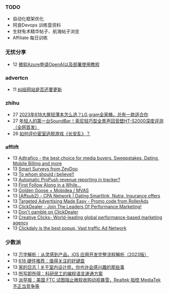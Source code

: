 ### TODO
-  自动化框架优化
-  阿良Devops 训练营资料
-  生财有术精华帖子、航海帖子浏览
-  Affiliate 每日训练

### 无忧分享
<!-- ruyo:START -->
-  12 [微软Azure申请OpenAI以及部署使用教程](https://51.ruyo.net/18402.html)<!-- ruyo:END -->

### advertcn
<!-- advertcn:START -->
-  11 [纠结网站是否还要更新](https://www.advertcn.com/forum.php?mod=viewthread&tid=110805)<!-- advertcn:END -->

### zhihu
<!-- zhihu:START -->
-  27 [2023年618大屏轻薄本怎么选？LG gram全家桶，总有一款适合你](http://zhuanlan.zhihu.com/p/632641888?utm_campaign=rss&utm_medium=rss&utm_source=rss&utm_content=title)
-  27 [年轻人的第一台SoundBar！索尼轻巧型全景声回音壁HT-S2000深度评测（全网首发）](http://zhuanlan.zhihu.com/p/630990296?utm_campaign=rss&utm_medium=rss&utm_source=rss&utm_content=title)
-  26 [如何评价密室逃脱游戏《长安乱》？](http://www.zhihu.com/question/563950552/answer/3045961312?utm_campaign=rss&utm_medium=rss&utm_source=rss&utm_content=title)<!-- zhihu:END -->

### afflift
<!-- afflift:START -->
-  13 [Adtrafico - the best choice for media buyers. Sweepstakes, Dating, Mobile Billing and more](https://afflift.com/f/threads/adtrafico-the-best-choice-for-media-buyers-sweepstakes-dating-mobile-billing-and-more.4312/?utm_source=rss&utm_medium=rss)
-  13 [Smart Surveys from ZeyDoo](https://afflift.com/f/threads/smart-surveys-from-zeydoo.10505/?utm_source=rss&utm_medium=rss)
-  13 [To whom should i believe!!](https://afflift.com/f/threads/to-whom-should-i-believe.11106/?utm_source=rss&utm_medium=rss)
-  13 [Automatic ProPush revenue reporting in tracker?](https://afflift.com/f/threads/automatic-propush-revenue-reporting-in-tracker.10905/?utm_source=rss&utm_medium=rss)
-  13 [First Follow Along in a While...](https://afflift.com/f/threads/first-follow-along-in-a-while.11102/?utm_source=rss&utm_medium=rss)
-  13 [Golden Goose + Mobidea / MVAS](https://afflift.com/f/threads/golden-goose-mobidea-mvas.11107/?utm_source=rss&utm_medium=rss)
-  13 [{Affsub2}  - CPA Network | Dating Smartlink, Nutra, Insurance offers](https://afflift.com/f/threads/affsub2-cpa-network-dating-smartlink-nutra-insurance-offers.9010/?utm_source=rss&utm_medium=rss)
-  13 [Targeted Advertising Made Easy - Promo code from RollerAds](https://afflift.com/f/threads/targeted-advertising-made-easy-promo-code-from-rollerads.11091/?utm_source=rss&utm_medium=rss)
-  13 [ClickDealer - Join The Leaders Of Performance Marketing!](https://afflift.com/f/threads/clickdealer-join-the-leaders-of-performance-marketing.2440/?utm_source=rss&utm_medium=rss)
-  13 [Don&#39;t gamble on ClickDealer](https://afflift.com/f/threads/dont-gamble-on-clickdealer.11105/?utm_source=rss&utm_medium=rss)
-  13 [Creative Clicks- World-leading global performance-based marketing agency](https://afflift.com/f/threads/creative-clicks-world-leading-global-performance-based-marketing-agency.10364/?utm_source=rss&utm_medium=rss)
-  13 [Clickdaly is the best popup, Vast traffic Ad Network](https://afflift.com/f/threads/clickdaly-is-the-best-popup-vast-traffic-ad-network.11066/?utm_source=rss&utm_medium=rss)<!-- afflift:END -->

### 少数派
<!-- sspai:START -->
-  13 [万字解析｜从灵感到产品，iOS 应用开发完整流程解析（2023版）](https://sspai.com/post/76333)
-  13 [618 硬件推荐：值得关注的好键盘](https://sspai.com/post/80308)
-  13 [家的日志 | 关于室内设计师，你也许会感兴趣的那些事](https://sspai.com/post/80228)
-  13 [所写即所得：科研民工的编程语言速通方案](https://sspai.com/post/80255)
-  13 [派早报：美国 FTC 试图阻止微软收购动视暴雪，Realtek 指控 MediaTek 不正当竞争等](https://sspai.com/post/80302)<!-- sspai:END -->
